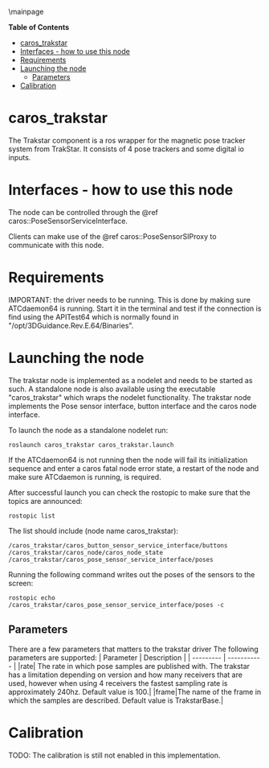 \mainpage
<!-- markdown-toc start - Don't edit this section. Run M-x markdown-toc-generate-toc again -->
**Table of Contents**

- [caros_trakstar](#carostrakstar)
- [Interfaces - how to use this node](#interfaces---how-to-use-this-node)
- [Requirements](#requirements)
- [Launching the node](#launching-the-node)
    - [Parameters](#parameters)
- [Calibration](#calibration)

<!-- markdown-toc end -->

# caros_trakstar #
The Trakstar component is a ros wrapper for the magnetic pose tracker system from TrakStar. It consists of 4 pose trackers and some digital io inputs.

# Interfaces - how to use this node #
The node can be controlled through the @ref caros::PoseSensorServiceInterface.

Clients can make use of the @ref caros::PoseSensorSIProxy to communicate with this node.

# Requirements #
IMPORTANT: the driver needs to be running. This is done by making sure ATCdaemon64 is running. Start it in the terminal and test if the connection is find using the APITest64 which is normally found in "/opt/3DGuidance.Rev.E.64/Binaries".

# Launching the node #

The trakstar node is implemented as a nodelet and needs to be started as such. A standalone node is also available using the executable "caros_trakstar" which wraps the nodelet functionality. The trakstar node implements the Pose sensor interface, button interface and the caros node interface.

To launch the node as a standalone nodelet run:

    roslaunch caros_trakstar caros_trakstar.launch

If the ATCdaemon64 is not running then the node will fail its initialization sequence and enter a caros fatal node error state, a restart of the node and make sure ATCdaemon is running, is required.

After successful launch you can check the rostopic to make sure that the topics are announced:

    rostopic list

The list should include (node name caros_trakstar):

    /caros_trakstar/caros_button_sensor_service_interface/buttons
    /caros_trakstar/caros_node/caros_node_state
    /caros_trakstar/caros_pose_sensor_service_interface/poses

Running the following command writes out the poses of the sensors to the screen:

    rostopic echo /caros_trakstar/caros_pose_sensor_service_interface/poses -c

## Parameters ##
There are a few parameters that matters to the trakstar driver
The following parameters are supported:
| Parameter | Description |
| --------- | ----------- |
|rate| The rate in which pose samples are published with. The trakstar has a limitation depending on version and how many receivers that are used, however when using 4 receivers the fastest sampling rate is approximately 240hz. Default value is 100.|
|frame|The name of the frame in which the samples are described. Default value is TrakstarBase.|

# Calibration  #
TODO: The calibration is still not enabled in this implementation.
